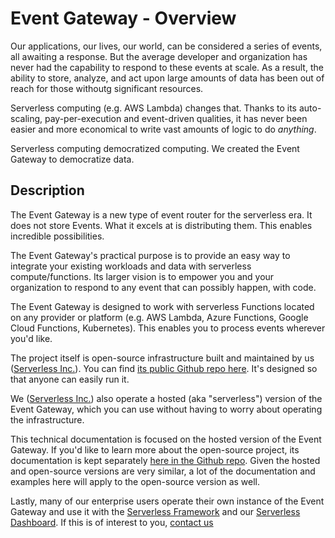 # Event Gateway - Overview

Our applications, our lives, our world, can be considered a series of events, all awaiting a response.  But the average developer and organization has never had the capability to respond to these events at scale.  As a result, the ability to store, analyze, and act upon large amounts of data has been out of reach for those withoutg significant resources.

Serverless computing (e.g. AWS Lambda) changes that. Thanks to its auto-scaling, pay-per-execution and event-driven qualities, it has never been easier and more economical to write vast amounts of logic to do *anything*.

Serverless computing democratized computing.  We created the Event Gateway to democratize data.

## Description

The Event Gateway is a new type of event router for the serverless era.  It does not store Events.  What it excels at is distributing them.  This enables incredible possibilities.

The Event Gateway's practical purpose is to provide an easy way to integrate your existing workloads and data with serverless compute/functions.  Its larger vision is to empower you and your organization to respond to any event that can possibly happen, with code.

The Event Gateway is designed to work with serverless Functions located on any provider or platform (e.g. AWS Lambda, Azure Functions, Google Cloud Functions, Kubernetes).  This enables you to process events wherever you'd like.

The project itself is open-source infrastructure built and maintained by us ([Serverless Inc.](https://www.serverless.com)).  You can find [its public Github repo here](https://github.com/serverless/event-gateway).  It's designed so that anyone can easily run it.

We ([Serverless Inc.](https://www.serverless.com)) also operate a hosted (aka "serverless") version of the Event Gateway, which you can use without having to worry about operating the infrastructure.

This technical documentation is focused on the hosted version of the Event Gateway.  If you'd like to learn more about the open-source project, its documentation is kept separately [here in the Github repo](https://github.com/serverless/event-gateway/tree/master/docs).  Given the hosted and open-source versions are very similar, a lot of the documentation and examples here will apply to the open-source version as well.

Lastly, many of our enterprise users operate their own instance of the Event Gateway and use it with the [Serverless Framework](https://github.com/serverless/serverless) and our [Serverless Dashboard](https://dashboard.serverless.com/).  If this is of interest to you, [contact us](https://www.serverless.com/enterprise)
